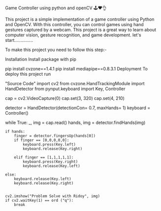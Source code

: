 Game Controller using python and openCV 🕹❤👌

This project is a simple implementation of a game controller using Python and OpenCV. With this controller, you can control games using hand gestures captured by a webcam. This project is a great way to learn about computer vision, gesture recognition, and game development. let's start...............

To make this project you need to follow this step:-

Installation
Install package with pip

pip install cvzone==1.4.1
pip install mediapipe==0.8.3.1
Deployment
To deploy this project run

"Source Code"
import cv2
from cvzone.HandTrackingModule import HandDetector
from pynput.keyboard import Key, Controller

cap = cv2.VideoCapture(0)
cap.set(3, 320)
cap.set(4, 210)

detector = HandDetector(detectionCon= 0.7, maxHands= 1)
keyboard = Controller()

while True:
    _, img = cap.read()
    hands, img = detector.findHands(img)

    if hands:
        finger = detector.fingersUp(hands[0])
        if finger == [0,0,0,0,0]:
            keyboard.press(Key.left)
            keyboard.release(Key.right)

        elif finger == [1,1,1,1,1]:
            keyboard.press(Key.right)
            keyboard.release(Key.left)
         
    else:
        keyboard.release(Key.left)
        keyboard.release(Key.right)
        

    cv2.imshow("Problem Solve with Ridoy", img)
    if cv2.waitKey(1) == ord ("q"):
        break
